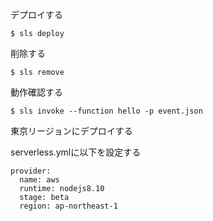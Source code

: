 デプロイする

```
$ sls deploy
```

削除する

```
$ sls remove
```

動作確認する

```
$ sls invoke --function hello -p event.json
```

東京リージョンにデプロイする

serverless.ymlに以下を設定する

```
provider:
  name: aws
  runtime: nodejs8.10
  stage: beta
  region: ap-northeast-1
```
